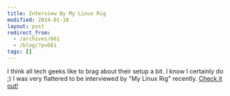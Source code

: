 ```yaml
---
title: Interview By My Linux Rig
modified: 2014-01-10
layout: post
redirect_from:
  - /archives/661
  - /blog/?p=661
tags: []
---
```



 I think all tech geeks like to brag about their setup a bit. I know I certainly do ;) I was very flattered to be interviewed by "My Linux Rig" recently. [Check it out!](http://www.mylinuxrig.com/post/64783739173/the-linux-setup-dale-hamel-operations-developer)
